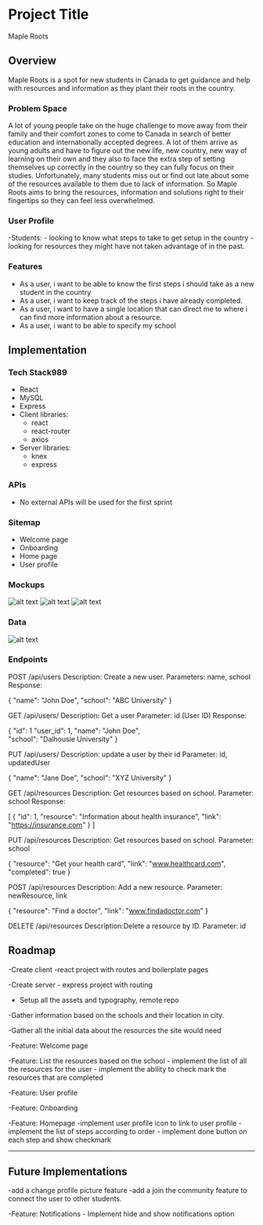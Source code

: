 # Project Title
Maple Roots

## Overview


Maple Roots is a spot for new students in Canada to get guidance and help with resources and information as they plant their roots in the country.

### Problem Space


A lot of young people take on the huge challenge to move away from their family and their comfort zones to come to Canada in search of better education and internationally accepted degrees. A lot of them arrive as young adults and have to figure out the new life, new country, new way of learning on their own and they also to face the extra step of setting themselves up correctly in the country so they can fully focus on their studies. Unfortunately, many students miss out or find out late about some of the resources available to them due to lack of information. So Maple Roots aims to bring the resources, information and solutions right to their fingertips so they can feel less overwhelmed.

### User Profile


-Students:
    - looking to know what steps to take to get setup in the country
    - looking for resources they might have not taken advantage of in the past.

### Features


- As a user, i want to be able to know the first steps i should take as a new student in the country
- As a user, i want to keep track of the steps i have already completed.
- As a user, i want to have a single location that can direct me to where i can find more information about a resource.
- As a user, i want to be able to specify my school


## Implementation

### Tech Stack989


- React
- MySQL
- Express
- Client libraries: 
    - react
    - react-router
    - axios
- Server libraries:
    - knex
    - express


### APIs


- No external APIs will be used for the first sprint

### Sitemap


- Welcome page
- Onboarding
- Home page
- User profile

### Mockups

![alt text](Welcome-&-Onboarding-page.png)
![alt text](Home-page.png)
![alt text](Profile-page.png)

### Data


![alt text](data-relationship.png)


### Endpoints

POST /api/users
Description: Create a new user.
Parameters: name, school
Response:

{
  "name": "John Doe",
  "school": "ABC University"
}


GET /api/users/
Description: Get a user
Parameter: id (User ID)
Response: 

{ 
    "id": 1
    "user_id": 1, 
    "name": "John Doe",   
    "school": "Dalhousie University" 
}

PUT /api/users/
Description: update a user by their id
Parameter: id, updatedUser

{
    "name": "Jane Doe",
    "school": "XYZ University"
}


GET /api/resources
Description: Get resources based on school.
Parameter: school
Response: 

[ 
    { 
        "id": 1, 
        "resource": "Information about health insurance", 
        "link": "https://insurance.com" 
    } 
]

PUT /api/resources
Description: Get resources based on school.
Parameter: school

{
  "resource": "Get your health card",
  "link": "www.healthcard.com",
  "completed": true
}

POST /api/resources
Description: Add a new resource.
Parameter: newResource, link

{
  "resource": "Find a doctor",
  "link": "www.findadoctor.com"
}

DELETE /api/resources
Description:Delete a resource by ID.
Parameter: id

## Roadmap

-Create client
    -react project with routes and boilerplate pages

-Create server
    - express project with routing

- Setup all the assets and typography, remote repo

-Gather information based on the schools and their location in city.

-Gather all the initial data about the resources the site would need

-Feature: Welcome page

-Feature: List the resources based on the school
    - implement the list of all the resources for the user
    - implement the ability to check mark the resources that are completed

-Feature: User profile

-Feature: Onboarding

-Feature: Homepage
    -implement user profile icon to link to user profile
    -implement the list of steps according to order
    - implement done button on each step and show checkmark



---

## Future Implementations


-add a change profile picture feature
-add a join the community feature to connect the user to other students.

-Feature: Notifications
    - Implement hide and show notifications option

